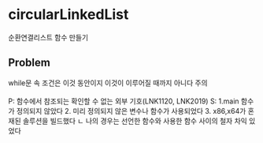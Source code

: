 # circularLinkedList
순환연결리스트 함수 만들기

## Problem
while문 속 조건은 이것 동안이지 이것이 이루어질 때까지 아니다 주의<br><br>
P: 함수에서 참조되는 확인할 수 없는 외부 기호(LNK1120, LNK2019)
S: 1.main 함수가 정의되지 않았다 2. 미리 정의되지 않은 변수나 함수가 사용되었다 3. x86,x64가 혼재된 솔루션을 빌드했다
ㄴ 나의 경우는 선언한 함수와 사용한 함수 사이의 철자 차익 있었다


